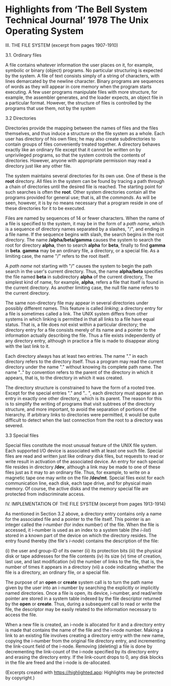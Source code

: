# Highlights from ‘The Bell System Technical Journal’ 1978 The Unix Operating System


III. THE FILE SYSTEM (excerpt from pages 1907-1910)

3.1. Ordinary files

A file contains whatever information the user places on it, for example, symbolic or binary (object) programs. No particular structuring is expected by the system. A file of text consists simply of a string of characters, with lines demarcated by the newline character. Binary programs are sequences of words as they will appear in core memory when the program starts executing. A few user programs manipulate files with more structure, for example, the assembler generates, and the loader expects, an object file in a particular format. However, the structure of files is controlled by the programs that use them, not by the system

3.2 Directories

  Directories provide the mapping between the names of files and the files themselves, and thus induce a structure on the file system as a whole. Each user has directory of his own files; he may also create subdirectories to contain groups of files conveniently treated together. A directory behaves exactly like an ordinary file except that it cannot be written on by unprivileged programs, so that the system controls the contents of directories. However, anyone with appropriate permission may read a directory just like any other file.
  
  The system maintains several directories for its own use. One of these is the **root** directory. All files in the system can be found by tracing a path through a chain of directories until the desired file is reached. The starting point for such searches is often the **root**. Other system directories contain all the programs provided for general use; that is, all the *commands*. As will be seen, however, it is by no means necessary that a program reside in one of these directories for it to be executed.

  Files are named by sequences of 14 or fewer characters. When the name of a file is specified to the system, it may be in the form of a *path name*, which is a sequence of directory names separated by a slashes, "/", and ending in a file name. If the sequence begins with slash, the search begins in the root directory. The name **/alpha/beta/gamma** causes the system to search the root for directory **alpha**, then to search **alpha** for **beta**, finally to find **gamma** in **beta**. **gamma** may be an ordinary file, a directory, or a special file. As a limiting case, the name "/" refers to the root itself. 
  
  A *path name* not starting with "/" causes the system to begin the path search in the user's current directory. Thus, the name **alpha/beta** specifies the file named **beta** in subdirectory **alpha** of the current directory, The simplest kind of name, for example, **alpha**, refers a file that itself is found in the current directory. As another limiting case, the null file name refers to the current directory. 

  The same non-directory file may appear in several directories under possibly different names. This feature is called *linking*; a directory entry for a file is sometimes called a link. The UNIX system differs from other systems in which linking is permitted in that all links to a file have equal status. That is, a file does not exist within a particular directory; the directory entry for a file consists merely of its name and a pointer to the information actually describing the file. Thus a file exists independently of any directory entry, although in practice a file is made to disappear along with the last link to it.

  Each directory always has at least two entries. The name "." in each directory refers to the directory itself. Thus a program may read the current directory under the name "." without knowing its complete path name. The name ".."  by convention refers to the parent of the directory in which it appears, that is, to the directory in which it was created.

  The directory structure is constrained to have the form of a rooted tree. Except for the special entries "." and ".. ", each directory must appear as an entry in exactly one other directory, which is its parent. The reason for this is to simplify the writing of programs that visit subtrees of the directory structure, and more important, to avoid the separation of portions of the hierarchy. If arbitrary links to directories were permitted, it would be quite difficult to detect when the last connection from the root to a directory was severed.

3.3 Special files

Special files constitute the most unusual feature of the UNIX file system. Each supported I/O device is associated with at least one such file. Special files are read and written just like ordinary disk files, but requests to read or write result in activation of the associated device. An entry for each special file resides in directory **/dev**, although a link may be made to one of these files just as it may to an ordinary file. Thus, for example, to write on a magnetic tape one may write on the file **/dev/mt**. Special files exist for each communication line, each disk, each tape drive, and for physical main memory. Of course, the active disks and the memory special file are protected from indiscriminate access.

IV. IMPLEMENTATION OF THE FILE SYSTEM (excerpt from pages 1913-1914)

  As mentioned in Section 3.2 above, a directory entry contains only a name for the associated file and a pointer to the file itself. This pointer is an integer called the *i-number* (for index number) of the file. When the file is accessed, it i-number is used as an index to a system table (the *i-list*) stored in a known part of the device on which the directory resides. The entry found thereby (the file's *i-node*) contains the description of the file:

(i)   the user and group-ID of its owner
(ii)  its protection bits
(iii) the physical disk or tape addresses for the file contents
(iv)  its size
(v)   time of creation, last use, and last modification
(vi)  the number of links to the file, that is, the number of times it appears in a directory
(vii) a code indicating whether the file is a directory, an ordinary file, or a special file.

The purpose of an **open** or **create** system call is to turn the path name given by the user into an i-number by searching the explicitly or implicitly named directories. Once a file is open, its device, i-number, and read/write pointer are stored in a system table indexed by the file descriptor returned by the **open** or **create**. Thus, during a subsequent call to read or write the file, the descriptor may be easily related to the information necessary to access the file.

When a new file is created, an i-node is allocated for it and a directory entry is made that contains the name of the file and the i-node number. Making a link to an existing file involves creating a directory entry with the new name, copying the i-number from the original file directory entry, and incrementing the link-count field of the i-node. Removing (deleting) a file is done by decrementing the link-count of the i-node specified by its directory entry and erasing the directory entry. If the link-count drops to 0, any disk blocks in the file are freed and the i-node is de-allocated.

(Excerpts created with https://highlighted.app: Highlights may be protected by copyright.)